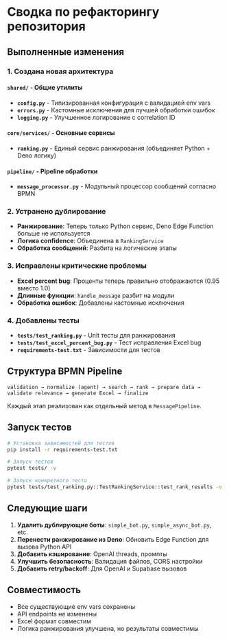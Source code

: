 # Сводка по рефакторингу репозитория

## Выполненные изменения

### 1. Создана новая архитектура

#### `shared/` - Общие утилиты
- **`config.py`** - Типизированная конфигурация с валидацией env vars
- **`errors.py`** - Кастомные исключения для лучшей обработки ошибок
- **`logging.py`** - Улучшенное логирование с correlation ID

#### `core/services/` - Основные сервисы
- **`ranking.py`** - Единый сервис ранжирования (объединяет Python + Deno логику)

#### `pipeline/` - Pipeline обработки
- **`message_processor.py`** - Модульный процессор сообщений согласно BPMN

### 2. Устранено дублирование

- **Ранжирование**: Теперь только Python сервис, Deno Edge Function больше не используется
- **Логика confidence**: Объединена в `RankingService`
- **Обработка сообщений**: Разбита на логические этапы

### 3. Исправлены критические проблемы

- **Excel percent bug**: Проценты теперь правильно отображаются (0.95 вместо 1.0)
- **Длинные функции**: `handle_message` разбит на модули
- **Обработка ошибок**: Добавлены кастомные исключения

### 4. Добавлены тесты

- **`tests/test_ranking.py`** - Unit тесты для ранжирования
- **`tests/test_excel_percent_bug.py`** - Тест исправления Excel bug
- **`requirements-test.txt`** - Зависимости для тестов

## Структура BPMN Pipeline

```
validation → normalize (agent) → search → rank → prepare data → validate relevance → generate Excel → finalize
```

Каждый этап реализован как отдельный метод в `MessagePipeline`.

## Запуск тестов

```bash
# Установка зависимостей для тестов
pip install -r requirements-test.txt

# Запуск тестов
pytest tests/ -v

# Запуск конкретного теста
pytest tests/test_ranking.py::TestRankingService::test_rank_results -v
```

## Следующие шаги

1. **Удалить дублирующие боты**: `simple_bot.py`, `simple_async_bot.py`, etc.
2. **Перенести ранжирование из Deno**: Обновить Edge Function для вызова Python API
3. **Добавить кэширование**: OpenAI threads, промпты
4. **Улучшить безопасность**: Валидация файлов, CORS настройки
5. **Добавить retry/backoff**: Для OpenAI и Supabase вызовов

## Совместимость

- Все существующие env vars сохранены
- API endpoints не изменены
- Excel формат совместим
- Логика ранжирования улучшена, но результаты совместимы
